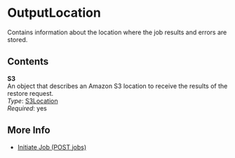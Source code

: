 # OutputLocation<a name="api-OutputLocation"></a>

 Contains information about the location where the job results and errors are stored\.

## Contents<a name="api-OutputLocation-contents"></a>

**S3**  
An object that describes an Amazon S3 location to receive the results of the restore request\.  
*Type*: [S3Location](api-S3Location.md)   
*Required*: yes

## More Info<a name="more-info-api-OutputLocation"></a>

+ [Initiate Job \(POST jobs\)](api-initiate-job-post.md)